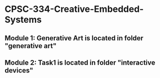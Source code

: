 # CPSC-334-Creative-Embedded-Systems

## Module 1: Generative Art is located in folder "generative art"

## Module 2: Task1 is located in folder "interactive devices"
